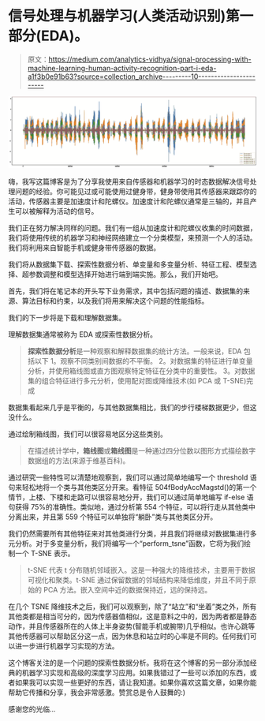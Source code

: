 # 信号处理与机器学习(人类活动识别)第一部分(EDA)。

> 原文：<https://medium.com/analytics-vidhya/signal-processing-with-machine-learning-human-activity-recognition-part-i-eda-a1f3b0e91b63?source=collection_archive---------10----------------------->

![](img/3d45d7590619dfa8f209d4a85b1ca41e.png)

嗨，我写这篇博客是为了分享我使用来自传感器和机器学习的时态数据解决信号处理问题的经验。你可能见过或可能使用过健身带，健身带使用其传感器来跟踪你的活动，传感器主要是加速度计和陀螺仪。加速度计和陀螺仪通常是三轴的，并且产生可以被解释为活动的信号。

我们正在努力解决同样的问题。我们有一组从加速度计和陀螺仪收集的时间数据，我们将使用传统的机器学习和神经网络建立一个分类模型，来预测一个人的活动。我们将利用来自智能手机或健身带传感器的数据。

我们将从数据集下载、探索性数据分析、单变量和多变量分析、特征工程、模型选择、超参数调整和模型选择开始进行端到端实施。那么，我们开始吧。

首先，我们将在笔记本的开头写下业务需求，其中包括问题的描述、数据集的来源、算法目标和约束，以及我们将用来解决这个问题的性能指标。

我们的下一步将是下载和理解数据集。

理解数据集通常被称为 EDA 或探索性数据分析。

> **探索性数据分析**是一种观察和解释数据集的统计方法。一般来说，EDA 包括以下
> 1。观察不同类别间数据的不平衡。
> 2。对数据集的特征进行单变量分析，并使用箱线图或直方图观察特定特征在分类中的重要性。
> 3。对数据集的组合特征进行多元分析，使用配对图或降维技术(如 PCA 或 T-SNE)完成

数据集看起来几乎是平衡的，与其他数据集相比，我们的步行楼梯数据更少，但这没什么。

通过绘制箱线图，我们可以很容易地区分这些类别。

> 在描述统计学中，**箱线图**或**箱线图**是一种通过四分位数以图形方式描绘数字数据组的方法(来源于维基百科)。

通过研究一些特性可以清楚地观察到，我们可以通过简单地编写一个 threshold 语句来轻松地将一个类与其他类区分开来。看特征 504fBodyAccMagstd()的第一个情节，上楼、下楼和走路可以很容易地分开，我们可以通过简单地编写 if-else 语句获得 75%的准确性。类似地，通过分析第 554 个特征，可以将行走从其他类中分离出来，并且第 559 个特征可以单独将“躺卧”类与其他类区分开。

我们仍然需要所有其他特征来对其他类进行分类，并且我们将继续对数据集进行多元分析。对于多变量分析，我们将编写一个“perform_tsne”函数，它将为我们绘制一个 T-SNE 表示。

> t-SNE 代表 t 分布随机邻域嵌入。这是一种强大的降维技术，主要用于数据可视化和聚类。t-SNE 通过保留数据的邻域结构来降低维度，并且不同于原始的 PCA 方法。嵌入空间中近的数据保持近，远的保持远。

在几个 TSNE 降维技术之后，我们可以观察到，除了“站立”和“坐着”类之外，所有其他类都是相当可分的，因为传感器值相似，这是意料之中的，因为两者都是静态动作，并且传感器所在的人体上半身姿势(智能手机或腕带)几乎相似。也许心跳等其他传感器可以帮助区分这一点，因为休息和站立时的心率是不同的。任何我们可以进一步进行机器学习实现的方法。

这个博客关注的是一个问题的探索性数据分析。我将在这个博客的另一部分添加经典的机器学习实现和高级的深度学习应用。如果我错过了一些可以添加的东西，或者如果我可以实现一些更好的东西，请让我知道。如果你喜欢这篇文章，如果你能帮助它传播和分享，我会非常感激。赞赏总是令人鼓舞的:)

感谢您的光临…
